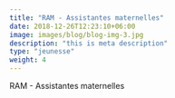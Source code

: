 ```yaml
---
title: "RAM - Assistantes maternelles"
date: 2018-12-26T12:23:10+06:00
image: images/blog/blog-img-3.jpg
description: "this is meta description"
type: "jeunesse"
weight: 4
---
```


RAM - Assistantes maternelles
